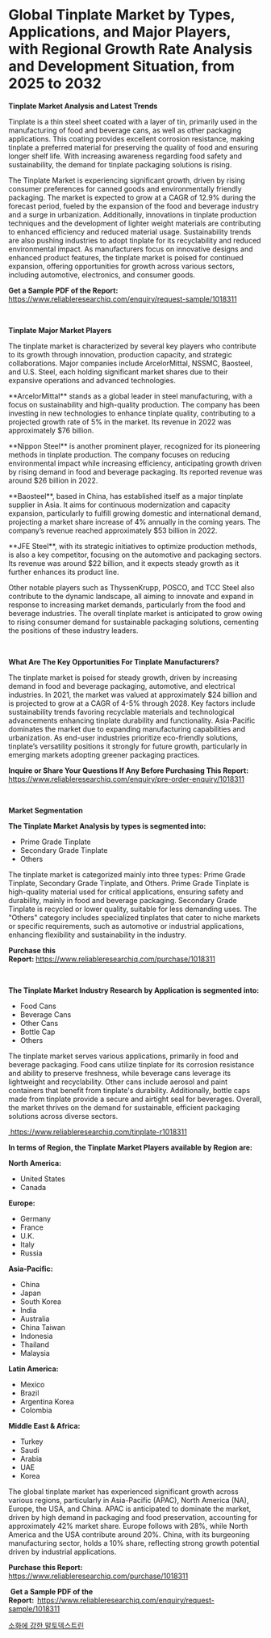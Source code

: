 <p><h1>Global Tinplate Market by Types, Applications, and Major Players, with Regional Growth Rate Analysis and Development Situation, from 2025 to 2032</h1></p><p><strong>Tinplate Market Analysis and Latest Trends</strong></p>
<p><p>Tinplate is a thin steel sheet coated with a layer of tin, primarily used in the manufacturing of food and beverage cans, as well as other packaging applications. This coating provides excellent corrosion resistance, making tinplate a preferred material for preserving the quality of food and ensuring longer shelf life. With increasing awareness regarding food safety and sustainability, the demand for tinplate packaging solutions is rising.</p><p>The Tinplate Market is experiencing significant growth, driven by rising consumer preferences for canned goods and environmentally friendly packaging. The market is expected to grow at a CAGR of 12.9% during the forecast period, fueled by the expansion of the food and beverage industry and a surge in urbanization. Additionally, innovations in tinplate production techniques and the development of lighter weight materials are contributing to enhanced efficiency and reduced material usage. Sustainability trends are also pushing industries to adopt tinplate for its recyclability and reduced environmental impact. As manufacturers focus on innovative designs and enhanced product features, the tinplate market is poised for continued expansion, offering opportunities for growth across various sectors, including automotive, electronics, and consumer goods.</p></p>
<p><strong>Get a Sample PDF of the Report:&nbsp;</strong> <a href="https://www.reliableresearchiq.com/enquiry/request-sample/1018311?utm_campaign=99&utm_medium=2&utm_source=Github&utm_content=ia&utm_term=01022025&utm_id=tinplate">https://www.reliableresearchiq.com/enquiry/request-sample/1018311</a></p>
<p>&nbsp;</p>
<p><strong>Tinplate Major Market Players</strong></p>
<p><p>The tinplate market is characterized by several key players who contribute to its growth through innovation, production capacity, and strategic collaborations. Major companies include ArcelorMittal, NSSMC, Baosteel, and U.S. Steel, each holding significant market shares due to their expansive operations and advanced technologies.</p><p>**ArcelorMittal** stands as a global leader in steel manufacturing, with a focus on sustainability and high-quality production. The company has been investing in new technologies to enhance tinplate quality, contributing to a projected growth rate of 5% in the market. Its revenue in 2022 was approximately $76 billion.</p><p>**Nippon Steel** is another prominent player, recognized for its pioneering methods in tinplate production. The company focuses on reducing environmental impact while increasing efficiency, anticipating growth driven by rising demand in food and beverage packaging. Its reported revenue was around $26 billion in 2022.</p><p>**Baosteel**, based in China, has established itself as a major tinplate supplier in Asia. It aims for continuous modernization and capacity expansion, particularly to fulfill growing domestic and international demand, projecting a market share increase of 4% annually in the coming years. The company’s revenue reached approximately $53 billion in 2022.</p><p>**JFE Steel**, with its strategic initiatives to optimize production methods, is also a key competitor, focusing on the automotive and packaging sectors. Its revenue was around $22 billion, and it expects steady growth as it further enhances its product line.</p><p>Other notable players such as ThyssenKrupp, POSCO, and TCC Steel also contribute to the dynamic landscape, all aiming to innovate and expand in response to increasing market demands, particularly from the food and beverage industries. The overall tinplate market is anticipated to grow owing to rising consumer demand for sustainable packaging solutions, cementing the positions of these industry leaders.</p></p>
<p>&nbsp;</p>
<p><strong>What Are The Key Opportunities For Tinplate Manufacturers?</strong></p>
<p><p>The tinplate market is poised for steady growth, driven by increasing demand in food and beverage packaging, automotive, and electrical industries. In 2021, the market was valued at approximately $24 billion and is projected to grow at a CAGR of 4-5% through 2028. Key factors include sustainability trends favoring recyclable materials and technological advancements enhancing tinplate durability and functionality. Asia-Pacific dominates the market due to expanding manufacturing capabilities and urbanization. As end-user industries prioritize eco-friendly solutions, tinplate’s versatility positions it strongly for future growth, particularly in emerging markets adopting greener packaging practices.</p></p>
<p><strong>Inquire or Share Your Questions If Any Before Purchasing This Report:</strong> <a href="https://www.reliableresearchiq.com/enquiry/pre-order-enquiry/1018311?utm_campaign=99&utm_medium=2&utm_source=Github&utm_content=ia&utm_term=01022025&utm_id=tinplate">https://www.reliableresearchiq.com/enquiry/pre-order-enquiry/1018311</a></p>
<p>&nbsp;</p>
<p><strong>Market Segmentation</strong></p>
<p><strong>The Tinplate Market Analysis by types is segmented into:</strong></p>
<p><ul><li>Prime Grade Tinplate</li><li>Secondary Grade Tinplate</li><li>Others</li></ul></p>
<p><p>The tinplate market is categorized mainly into three types: Prime Grade Tinplate, Secondary Grade Tinplate, and Others. Prime Grade Tinplate is high-quality material used for critical applications, ensuring safety and durability, mainly in food and beverage packaging. Secondary Grade Tinplate is recycled or lower quality, suitable for less demanding uses. The "Others" category includes specialized tinplates that cater to niche markets or specific requirements, such as automotive or industrial applications, enhancing flexibility and sustainability in the industry.</p></p>
<p><strong>Purchase this Report:&nbsp;</strong><a href="https://www.reliableresearchiq.com/purchase/1018311?utm_campaign=99&utm_medium=2&utm_source=Github&utm_content=ia&utm_term=01022025&utm_id=tinplate">https://www.reliableresearchiq.com/purchase/1018311</a></p>
<p>&nbsp;</p>
<p><strong>The Tinplate Market Industry Research by Application is segmented into:</strong></p>
<p><ul><li>Food Cans</li><li>Beverage Cans</li><li>Other Cans</li><li>Bottle Cap</li><li>Others</li></ul></p>
<p><p>The tinplate market serves various applications, primarily in food and beverage packaging. Food cans utilize tinplate for its corrosion resistance and ability to preserve freshness, while beverage cans leverage its lightweight and recyclability. Other cans include aerosol and paint containers that benefit from tinplate's durability. Additionally, bottle caps made from tinplate provide a secure and airtight seal for beverages. Overall, the market thrives on the demand for sustainable, efficient packaging solutions across diverse sectors.</p></p>
<p><a href="https://www.reliableresearchiq.com/tinplate-r1018311?utm_campaign=99&utm_medium=2&utm_source=Github&utm_content=ia&utm_term=01022025&utm_id=tinplate">&nbsp;https://www.reliableresearchiq.com/tinplate-r1018311</a></p>
<p><strong>In terms of Region, the Tinplate Market Players available by Region are:</strong></p>
<p>
    <p> <strong> North America: </strong>
        <ul>
            <li>United States</li>
            <li>Canada</li>
        </ul>
        </p> 
    <p> <strong> Europe: </strong>
        <ul>
            <li>Germany</li>
            <li>France</li>
            <li>U.K.</li>
            <li>Italy</li>
            <li>Russia</li>
        </ul>
        </p> 
    <p> <strong> Asia-Pacific: </strong>
        <ul>
            <li>China</li>
            <li>Japan</li>
            <li>South Korea</li>
            <li>India</li>
            <li>Australia</li>
            <li>China Taiwan</li>
            <li>Indonesia</li>
            <li>Thailand</li>
            <li>Malaysia</li>
        </ul>
        </p> 
    <p> <strong> Latin America: </strong>
        <ul>
            <li>Mexico</li>
            <li>Brazil</li>
            <li>Argentina Korea</li>
            <li>Colombia</li>
        </ul>
        </p> 
    <p> <strong> Middle East & Africa: </strong>
        <ul>
            <li>Turkey</li>
            <li>Saudi</li>
            <li>Arabia</li>
            <li>UAE</li>
            <li>Korea</li>
        </ul>
    </p>
    </p>
<p><p>The global tinplate market has experienced significant growth across various regions, particularly in Asia-Pacific (APAC), North America (NA), Europe, the USA, and China. APAC is anticipated to dominate the market, driven by high demand in packaging and food preservation, accounting for approximately 42% market share. Europe follows with 28%, while North America and the USA contribute around 20%. China, with its burgeoning manufacturing sector, holds a 10% share, reflecting strong growth potential driven by industrial applications.</p></p>
<p><strong>Purchase this Report: </strong><a href="https://www.reliableresearchiq.com/purchase/1018311?utm_campaign=99&utm_medium=2&utm_source=Github&utm_content=ia&utm_term=01022025&utm_id=tinplate">https://www.reliableresearchiq.com/purchase/1018311</a></p>
<p>&nbsp;<strong>Get a Sample PDF of the Report:&nbsp;&nbsp;</strong><a href="https://www.reliableresearchiq.com/enquiry/request-sample/1018311?utm_campaign=99&utm_medium=2&utm_source=Github&utm_content=ia&utm_term=01022025&utm_id=tinplate">https://www.reliableresearchiq.com/enquiry/request-sample/1018311</a></p>
<p><strong></strong></p>
<p><p><a href="https://github.com/sougarounis/Market-Research-Report-List-6/blob/main/779147234848.md?utm_campaign=99&utm_medium=2&utm_source=Github&utm_content=ia&utm_term=01022025&utm_id=tinplate">소화에 강한 말토덱스트린</a></p></p>